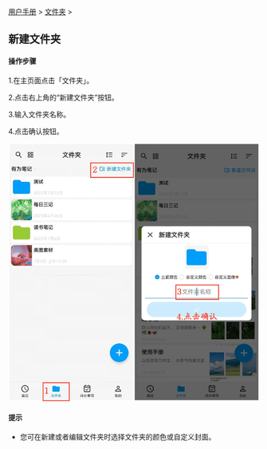 [用户手册](/dragonnest/drawnote/manual/zh) > [文件夹](/dragonnest/drawnote/manual/zh/folder) >

新建文件夹
---
#### 操作步骤

1.在主页面点击「文件夹」。

2.点击右上角的“新建文件夹”按钮。

3.输入文件夹名称。

4.点击确认按钮。

![](imgs/new_folder.png)

#### 提示
- 您可在新建或者编辑文件夹时选择文件夹的颜色或自定义封面。